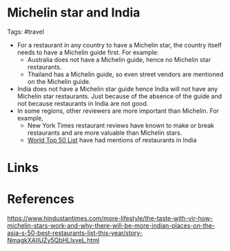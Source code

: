 # Michelin star and India
Tags: #travel 

- For a restaurant in any country to have a Michelin star, the country itself needs to have a Michelin guide first. For example:
	- Australia does not have a Michelin guide, hence no Michelin star restaurants. 
	- Thailand has a Michelin guide, so even street vendors are mentioned on the Michelin guide. 
- India does not have a Michelin star guide hence India will not have any Michelin star restaurants. Just because of the absence of the guide and not because restaurants in India are not good.
- In some regions, other reviewers are more important than Michelin. For example, 
	- New York Times restaurant reviews have known to make or break restaurants and are more valuable than Michelin stars.
	- [World Top 50 List](https://www.theworlds50best.com/list/1-50) have had mentions of restaurants in India

# Links

# References
https://www.hindustantimes.com/more-lifestyle/the-taste-with-vir-how-michelin-stars-work-and-why-there-will-be-more-indian-places-on-the-asia-s-50-best-restaurants-list-this-year/story-NmagkXAIIUZy5QbHLlxveL.html
